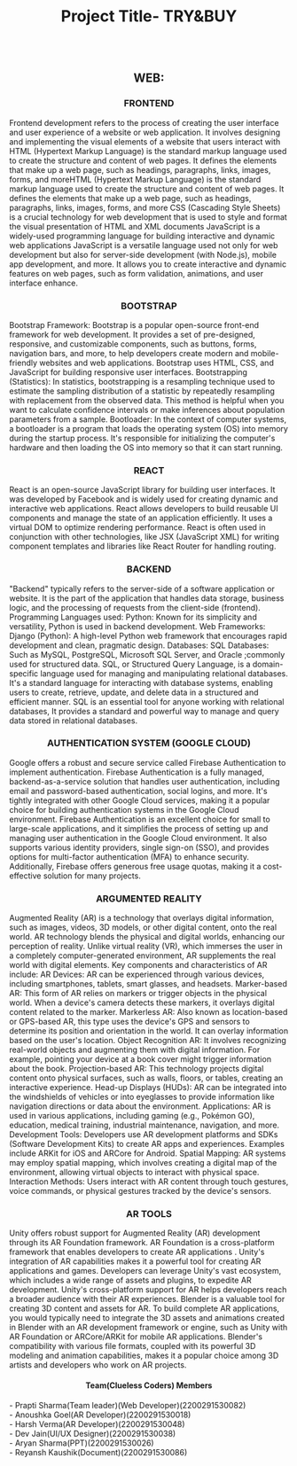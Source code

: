 <h1 align="center">Project Title- TRY&BUY </h1>
<br>
<br>
<h2 align="center">WEB:</h2>
<h3 align="center">FRONTEND</h3>

Frontend development refers to the process of creating the user interface and user experience of a website or web application. It involves designing and implementing the visual elements of a website that users interact with
HTML (Hypertext Markup Language) is the standard markup language used to create the structure and content of web pages. It defines the elements that make up a web page, such as headings, paragraphs, links, images, forms, and moreHTML (Hypertext Markup Language) is the standard markup language used to create the structure and content of web pages. It defines the elements that make up a web page, such as headings, paragraphs, links, images, forms, and more
CSS (Cascading Style Sheets) is a crucial technology for web development that is used to style and format the visual presentation of HTML and XML documents
JavaScript is a widely-used programming language for building interactive and dynamic web applications
JavaScript is a versatile language used not only for web development but also for server-side development (with Node.js), mobile app development, and more. It allows you to create interactive and dynamic features on web pages, such as form validation, animations, and user interface enhance.


<h3 align="center">BOOTSTRAP</h3>  
Bootstrap Framework: Bootstrap is a popular open-source front-end framework for web development. It provides a set of pre-designed, responsive, and customizable components, such as buttons, forms, navigation bars, and more, to help developers create modern and mobile-friendly websites and web applications. Bootstrap uses HTML, CSS, and JavaScript for building responsive user interfaces.
Bootstrapping (Statistics): In statistics, bootstrapping is a resampling technique used to estimate the sampling distribution of a statistic by repeatedly resampling with replacement from the observed data. This method is helpful when you want to calculate confidence intervals or make inferences about population parameters from a sample.
Bootloader: In the context of computer systems, a bootloader is a program that loads the operating system (OS) into memory during the startup process. It's responsible for initializing the computer's hardware and then loading the OS into memory so that it can start running.


<h3 align="center">REACT</h3>   
React is an open-source JavaScript library for building user interfaces. It was developed by Facebook and is widely used for creating dynamic and interactive web applications. React allows developers to build reusable UI components and manage the state of an application efficiently. It uses a virtual DOM to optimize rendering performance. React is often used in conjunction with other technologies, like JSX (JavaScript XML) for writing component templates and libraries like React Router for handling routing.


<h3 align="center">BACKEND</h3>  
"Backend" typically refers to the server-side of a software application or website. It is the part of the application that handles data storage, business logic, and the processing of requests from the client-side (frontend).
Programming Languages used:
Python: Known for its simplicity and versatility, Python is used in backend development.
Web Frameworks:
Django (Python): A high-level Python web framework that encourages rapid development and clean, pragmatic design.
Databases:
SQL Databases: Such as MySQL, PostgreSQL, Microsoft SQL Server, and Oracle ;commonly used for structured data. SQL, or Structured Query Language, is a domain-specific language used for managing and manipulating relational databases. It's a standard language for interacting with database systems, enabling users to create, retrieve, update, and delete data in a structured and efficient manner.
SQL is an essential tool for anyone working with relational databases, It provides a standard and powerful way to manage and query data stored in relational databases. 


<h3 align="center">AUTHENTICATION SYSTEM (GOOGLE CLOUD)</h3> 
Google offers a robust and secure service called Firebase Authentication to implement authentication. Firebase Authentication is a fully managed, backend-as-a-service solution that handles user authentication, including email and password-based authentication, social logins, and more. It's tightly integrated with other Google Cloud services, making it a popular choice for building authentication systems in the Google Cloud environment. 
Firebase Authentication is an excellent choice for small to large-scale applications, and it simplifies the process of setting up and managing user authentication in the Google Cloud environment. It also supports various identity providers, single sign-on (SSO), and provides options for multi-factor authentication (MFA) to enhance security. Additionally, Firebase offers generous free usage quotas, making it a cost-effective solution for many projects.


<h3 align="center">ARGUMENTED REALITY</h3> 
Augmented Reality (AR) is a technology that overlays digital information, such as images, videos, 3D models, or other digital content, onto the real world. AR technology blends the physical and digital worlds, enhancing our perception of reality. Unlike virtual reality (VR), which immerses the user in a completely computer-generated environment, AR supplements the real world with digital elements.
Key components and characteristics of AR include:
AR Devices: AR can be experienced through various devices, including smartphones, tablets, smart glasses, and headsets.
Marker-based AR: This form of AR relies on markers or trigger objects in the physical world. When a device's camera detects these markers, it overlays digital content related to the marker.
Markerless AR: Also known as location-based or GPS-based AR, this type uses the device's GPS and sensors to determine its position and orientation in the world. It can overlay information based on the user's location.
Object Recognition AR: It involves recognizing real-world objects and augmenting them with digital information. For example, pointing your device at a book cover might trigger information about the book.
Projection-based AR: This technology projects digital content onto physical surfaces, such as walls, floors, or tables, creating an interactive experience.
Head-up Displays (HUDs): AR can be integrated into the windshields of vehicles or into eyeglasses to provide information like navigation directions or data about the environment.
Applications: AR is used in various applications, including gaming (e.g., Pokémon GO), education, medical training, industrial maintenance, navigation, and more.
Development Tools: Developers use AR development platforms and SDKs (Software Development Kits) to create AR apps and experiences. Examples include ARKit for iOS and ARCore for Android.
Spatial Mapping: AR systems may employ spatial mapping, which involves creating a digital map of the environment, allowing virtual objects to interact with physical space.
Interaction Methods: Users interact with AR content through touch gestures, voice commands, or physical gestures tracked by the device's sensors.


<h3 align="center">AR TOOLS </h3> 
Unity offers robust support for Augmented Reality (AR) development through its AR Foundation framework. AR Foundation is a cross-platform framework that enables developers to create AR applications . Unity's integration of AR capabilities makes it a powerful tool for creating AR applications and games. Developers can leverage Unity's vast ecosystem, which includes a wide range of assets and plugins, to expedite AR development. Unity's cross-platform support for AR helps developers reach a broader audience with their AR experiences.
Blender is a valuable tool for creating 3D content and assets for AR. To build complete AR applications, you would typically need to integrate the 3D assets and animations created in Blender with an AR development framework or engine, such as Unity with AR Foundation or ARCore/ARKit for mobile AR applications. Blender's compatibility with various file formats, coupled with its powerful 3D modeling and animation capabilities, makes it a popular choice among 3D artists and developers who work on AR projects.

<h4 align="center">Team(Clueless Coders) Members</h4> 
- Prapti Sharma(Team leader)(Web Developer)(2200291530082)<br>
- Anoushka Goel(AR Developer)(2200291530018)<br>
- Harsh Verma(AR Developer)(2200291530048)<br>
- Dev Jain(UI/UX Designer)(2200291530038)<br>
- Aryan Sharma(PPT)(2200291530026)<br>
- Reyansh Kaushik(Document)(2200291530086)
